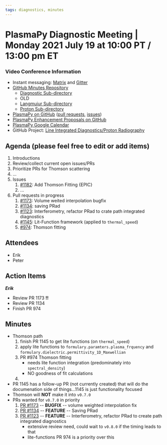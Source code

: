 ```yaml
---
tags: diagnostics, minutes
---
```


# PlasmaPy Diagnostic Meeting | Monday 2021 July 19 at 10:00 PT / 13:00 pm ET

### Video Conference Information
* Instant messaging: [Matrix](https://element.im/app/#/room/#plasmapy:openastronomy.org) and [Gitter](https://gitter.im/PlasmaPy/Lobby)
* [GitHub Minutes Repository](https://github.com/PlasmaPy/plasmapy-project/tree/master/minutes)
    * [Diagnostic Sub-directory](https://github.com/PlasmaPy/plasmapy-project/tree/master/minutes/diagnostic)
    * OLD
    * [Langmuiur Sub-directory](https://github.com/PlasmaPy/plasmapy-project/tree/master/minutes/langmuir_diagnostic)
    * [Proton Sub-directory](https://github.com/PlasmaPy/plasmapy-project/tree/master/minutes/proton_radiography)
* [PlasmaPy on GitHub](https://github.com/PlasmaPy/plasmapy) ([pull requests](https://github.com/PlasmaPy/plasmapy/pulls), [issues](https://github.com/PlasmaPy/plasmapy/issues))
* [PlasmaPy Enhancement Proposals on GitHub](https://github.com/PlasmaPy/PlasmaPy-PLEPs)
* [PlasmaPy Google Calendar](https://calendar.google.com/calendar?cid=bzVsb3ZkcW0zaWxsam00ZTlrMDd2cmw5bWdAZ3JvdXAuY2FsZW5kYXIuZ29vZ2xlLmNvbQ)
* GitHub Project: [Line Integrated Diagnostics/Proton Radiography](https://github.com/PlasmaPy/PlasmaPy/projects/21)

## Agenda (please feel free to edit or add items)

1. Introductions
2. Review/collect current open issues/PRs
3. Prioritize PRs for Thomson scattering
4. ...
5. Issues
    1. [#1182](https://github.com/PlasmaPy/PlasmaPy/issues/1182): Add Thomson Fitting {EPIC}
    2. ...
6. Pull requests in progress 
    1. [#1173](https://github.com/PlasmaPy/PlasmaPy/pull/1173): Volume weited interpolation bugfix
    2. [#1134](https://github.com/PlasmaPy/PlasmaPy/pull/1134): saving PRad
    3. [#1123](https://github.com/PlasmaPy/PlasmaPy/pull/1123): Interferometry, refactor PRad to crate path integrated diagnostics
    4. [#1145](https://github.com/PlasmaPy/PlasmaPy/pull/1145): Lit-Function framework (applied to `thermal_speed`)
    5. [#974](https://github.com/PlasmaPy/PlasmaPy/pull/974): Thomson fitting

## Attendees

* Erik
* Peter

## Action Items

***Erik***
* Review PR 1173 **!!**
* Review PR 1134
* Finish PR 974

## Minutes

* Thomson path
    1. finish PR 1145 to get lite functions (on `thermal_speed`)
    2. apply lite functions to `formulary.paramters.plasma_frquency` and `formulary.dielectric.permittivity_1D_Maxwellian`
    3. PR #974 Thomson fitting
        * needs lite function integration (predominately into `spectral_density`)
        * NO goodness of fit calculations
    4. 
* PR 1145 has a follow-up PR (not currently created) that will do the documenation side of things...1145 is just functionality focused
* Thomson will **NOT** make it into `v0.7.0`
* PRs wanted for `v0.7.0` in priority
    1. [PR #1173](https://github.com/PlasmaPy/PlasmaPy/pull/1173) -- **BUGFIX** -- volume weighted interpolation fix
    2. [PR #1134](https://github.com/PlasmaPy/PlasmaPy/pull/1134) -- **FEATURE** -- Saving PRad
    3. [PR #1123](https://github.com/PlasmaPy/PlasmaPy/pull/1123) -- **FEATURE** -- Interferometry, refactor PRad to create path integrated diagnostics
        * extensive review need, could wait to `v0.8.0` if the timing leads to that
        * lite-functions PR 974 is a priority over this

